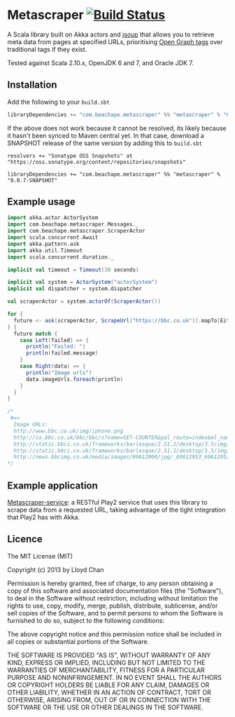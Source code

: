 # Metascraper [![Build Status](https://travis-ci.org/lloydmeta/metascraper.png?branch=master)](https://travis-ci.org/lloydmeta/metascraper)

A Scala library built on Akka actors and [jsoup](http://jsoup.org/) that allows you to retrieve meta data from pages at specified URLs, prioritising [Open Graph tags](http://ogp.me/) over traditional tags if they exist.

Tested against Scala 2.10.x, OpenJDK 6 and 7, and Oracle JDK 7.

## Installation

Add the following to your `build.sbt`

```scala
libraryDependencies += "com.beachape.metascraper" %% "metascraper" % "0.0.7"
```

If the above does not work because it cannot be resolved, its likely because it hasn't been synced to Maven central yet.
In that case, download a SNAPSHOT release of the same version by adding this to `build.sbt`

```
resolvers += "Sonatype OSS Snapshots" at "https://oss.sonatype.org/content/repositories/snapshots"

libraryDependencies += "com.beachape.metascraper" %% "metascraper" % "0.0.7-SNAPSHOT"
```

## Example usage
```scala
import akka.actor.ActorSystem
import com.beachape.metascraper.Messages._
import com.beachape.metascraper.ScraperActor
import scala.concurrent.Await
import akka.pattern.ask
import akka.util.Timeout
import scala.concurrent.duration._

implicit val timeout = Timeout(30 seconds)

implicit val system = ActorSystem("actorSystem")
implicit val dispatcher = system.dispatcher

val scraperActor = system.actorOf(ScraperActor())

for {
  future <- ask(scraperActor, ScrapeUrl("https://bbc.co.uk")).mapTo[Either[FailedToScrapeUrl,ScrapedData]]
} {
  future match {
    case Left(failed) => {
      println("Failed: ")
      println(failed.message)
    }
    case Right(data) => {
      println("Image urls")
      data.imageUrls.foreach(println)
    }
  }
}

/*
 #=>
  Image URLs:
  http://www.bbc.co.uk/img/iphone.png
  http://sa.bbc.co.uk/bbc/bbc/s?name=SET-COUNTER&pal_route=index&ml_name=barlesque&app_type=web&language=en-GB&ml_version=0.16.1&pal_webapp=wwhp&blq_s=3.5&blq_r=3.5&blq_v=default-worldwide
  http://static.bbci.co.uk/frameworks/barlesque/2.51.2/desktop/3.5/img/blq-blocks_grey_alpha.png
  http://static.bbci.co.uk/frameworks/barlesque/2.51.2/desktop/3.5/img/blq-search_grey_alpha.png
  http://news.bbcimg.co.uk/media/images/69612000/jpg/_69612953_69612952.jpg
*/
```

## Example application

[Metascraper-service](https://github.com/lloydmeta/metascraper-service): a RESTful Play2 service that uses this library to scrape data from a requested URL, taking advantage of the tight integration that Play2 has with Akka.

## Licence

The MIT License (MIT)

Copyright (c) 2013 by Lloyd Chan

Permission is hereby granted, free of charge, to any person obtaining a copy
of this software and associated documentation files (the "Software"), to deal
in the Software without restriction, including without limitation the rights
to use, copy, modify, merge, publish, distribute, sublicense, and/or sell
copies of the Software, and to permit persons to whom the Software is
furnished to do so, subject to the following conditions:

The above copyright notice and this permission notice shall be included in
all copies or substantial portions of the Software.

THE SOFTWARE IS PROVIDED "AS IS", WITHOUT WARRANTY OF ANY KIND, EXPRESS OR
IMPLIED, INCLUDING BUT NOT LIMITED TO THE WARRANTIES OF MERCHANTABILITY,
FITNESS FOR A PARTICULAR PURPOSE AND NONINFRINGEMENT. IN NO EVENT SHALL THE
AUTHORS OR COPYRIGHT HOLDERS BE LIABLE FOR ANY CLAIM, DAMAGES OR OTHER
LIABILITY, WHETHER IN AN ACTION OF CONTRACT, TORT OR OTHERWISE, ARISING FROM,
OUT OF OR IN CONNECTION WITH THE SOFTWARE OR THE USE OR OTHER DEALINGS IN
THE SOFTWARE.